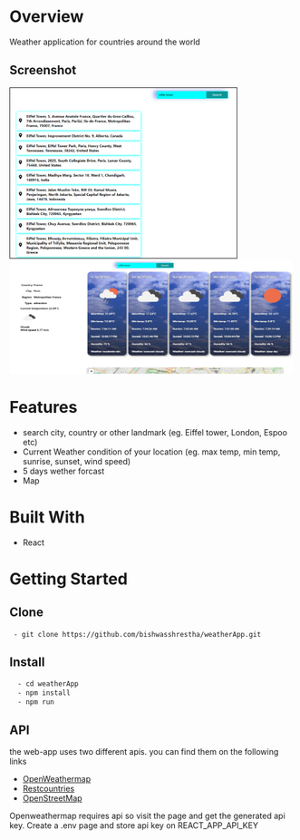 # Overview
  Weather application for countries around the world

## Screenshot

   <img src="https://github.com/bishwasshrestha/weatherApp/blob/master/public/images/searchPage.PNG"
      alt="searchPage"
      width="400"
      height="300"
      border="1"/> <img src="https://github.com/bishwasshrestha/weatherApp/blob/master/public/images/frontpage.PNG"
    alt="Screenshot 1"
    width="500"
    height="200"/>    


# Features  
  - search city, country or other landmark (eg. Eiffel tower, London, Espoo etc) 
  - Current Weather condition of your location (eg. max temp, min temp, sunrise, sunset, wind speed)
  - 5 days wether forcast
  - Map 
  
# Built With 
  - React

# Getting Started
 
 ## Clone 
  ```
   - git clone https://github.com/bishwasshrestha/weatherApp.git 
 
 ``` 
 ## Install
  ```
    - cd weatherApp
    - npm install
    - npm run
   ```
## API
  the web-app uses two different apis. you can find them on the following links
  - [OpenWeathermap](https://openweathermap.org/)
  - [Restcountries](https://restcountries.com/)
  - [OpenStreetMap](https://openstreetmap.org)
  
  Openweathermap requires api so visit the page and get the generated api key. 
  Create a .env page and store api key on REACT_APP_API_KEY 
